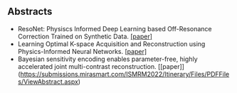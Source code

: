 ## Abstracts
- ResoNet: Physiscs Informed Deep Learning based Off-Resonance Correction Trained on Synthetic Data. [[paper]](https://submissions.mirasmart.com/ISMRM2022/Itinerary/Files/PDFFiles/0555.html)
- Learning Optimal K-space Acquisition and Reconstruction using Physics-Informed Neural Networks.  [[paper]](https://submissions.mirasmart.com/ISMRM2022/Itinerary/Files/PDFFiles/ViewAbstract.aspx)
- Bayesian sensitivity encoding enables parameter-free, highly accelerated joint multi-contrast reconstruction. [[paper]] (https://submissions.mirasmart.com/ISMRM2022/Itinerary/Files/PDFFiles/ViewAbstract.aspx)

